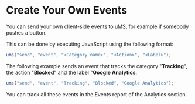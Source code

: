# Create Your Own Events

You can send your own client-side events to uMS, for example if somebody pushes a button.

This can be done by executing JavaScript using the following format:

```js
ums("send", "event", "<Category name>", "<Action>", "<Label>");
```

The following example sends an event that tracks the category "**Tracking**", the action "**Blocked**" and the label "**Google Analytics**:

```js
ums("send", "event", "Tracking", "Blocked", "Google Analytics");
```

You can track all these events in the Events report of the Analytics section.
